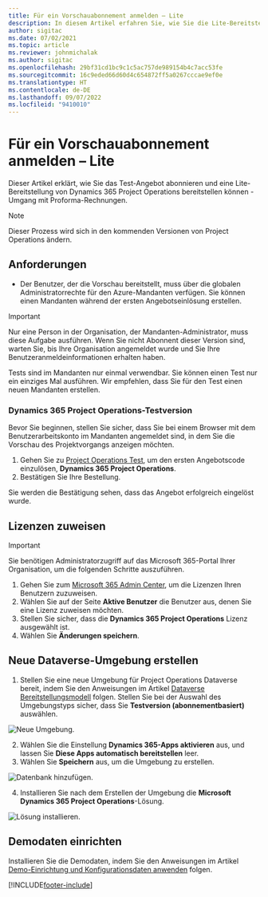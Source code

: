 ```yaml
---
title: Für ein Vorschauabonnement anmelden – Lite
description: In diesem Artikel erfahren Sie, wie Sie die Lite-Bereitstellung von Project Operations abonnieren und bereitstellen können - für die Proforma-Rechnungsstellung.
author: sigitac
ms.date: 07/02/2021
ms.topic: article
ms.reviewer: johnmichalak
ms.author: sigitac
ms.openlocfilehash: 29bf31cd1bc9c1c5ac757de989154b4c7acc53fe
ms.sourcegitcommit: 16c9eded66d60d4c654872ff5a0267cccae9ef0e
ms.translationtype: HT
ms.contentlocale: de-DE
ms.lasthandoff: 09/07/2022
ms.locfileid: "9410010"
---
```

# <a name="sign-up-for-a-preview-subscription---lite"></a>Für ein Vorschauabonnement anmelden – Lite 

Dieser Artikel erklärt, wie Sie das Test-Angebot abonnieren und eine Lite-Bereitstellung von Dynamics 365 Project Operations bereitstellen können - Umgang mit Proforma-Rechnungen.

> [!NOTE]
> Dieser Prozess wird sich in den kommenden Versionen von Project Operations ändern.

## <a name="prerequisites"></a>Anforderungen
- Der Benutzer, der die Vorschau bereitstellt, muss über die globalen Administratorrechte für den Azure-Mandanten verfügen. Sie können einen Mandanten während der ersten Angebotseinlösung erstellen.

> [!IMPORTANT]
> Nur eine Person in der Organisation, der Mandanten-Administrator, muss diese Aufgabe ausführen. Wenn Sie nicht Abonnent dieser Version sind, warten Sie, bis Ihre Organisation angemeldet wurde und Sie Ihre Benutzeranmeldeinformationen erhalten haben.
> 
> Tests sind im Mandanten nur einmal verwendbar. Sie können einen Test nur ein einziges Mal ausführen. Wir empfehlen, dass Sie für den Test einen neuen Mandanten erstellen.

### <a name="dynamics-365-project-operations-trial"></a>Dynamics 365 Project Operations-Testversion 

Bevor Sie beginnen, stellen Sie sicher, dass Sie bei einem Browser mit dem Benutzerarbeitskonto im Mandanten angemeldet sind, in dem Sie die Vorschau des Projektvorgangs anzeigen möchten.

1. Gehen Sie zu [Project Operations Test](https://aka.ms/try-po), um den ersten Angebotscode einzulösen, **Dynamics 365 Project Operations**.
2. Bestätigen Sie Ihre Bestellung.

  Sie werden die Bestätigung sehen, dass das Angebot erfolgreich eingelöst wurde.

## <a name="assign-licenses"></a>Lizenzen zuweisen

> [!IMPORTANT]
> Sie benötigen Administratorzugriff auf das Microsoft 365-Portal Ihrer Organisation, um die folgenden Schritte auszuführen.


1. Gehen Sie zum [Microsoft 365 Admin Center](https://portal.office.com/), um die Lizenzen Ihren Benutzern zuzuweisen.
2. Wählen Sie auf der Seite **Aktive Benutzer** die Benutzer aus, denen Sie eine Lizenz zuweisen möchten.
3. Stellen Sie sicher, dass die **Dynamics 365 Project Operations** Lizenz ausgewählt ist. 
4. Wählen Sie **Änderungen speichern**.

## <a name="create-a-new-dataverse-environment"></a>Neue Dataverse-Umgebung erstellen

1. Stellen Sie eine neue Umgebung für Project Operations Dataverse bereit, indem Sie den Anweisungen im Artikel [Dataverse Bereitstellungsmodell](lite-deployment.md) folgen. Stellen Sie bei der Auswahl des Umgebungstyps sicher, dass Sie **Testversion (abonnementbasiert)** auswählen.

  ![Neue Umgebung.](./media/19CreateEnvironment.png)

2. Wählen Sie die Einstellung **Dynamics 365-Apps aktivieren** aus, und lassen Sie **Diese Apps automatisch bereitstellen** leer.  
3. Wählen Sie **Speichern** aus, um die Umgebung zu erstellen.

  ![Datenbank hinzufügen.](./media/20CreateEnvironment1.png)

4. Installieren Sie nach dem Erstellen der Umgebung die **Microsoft Dynamics 365 Project Operations**-Lösung. 

![Lösung installieren.](./media/21InstallSolution.png)

## <a name="set-up-demo-data"></a>Demodaten einrichten

Installieren Sie die Demodaten, indem Sie den Anweisungen im Artikel [Demo-Einrichtung und Konfigurationsdaten anwenden](lite-apply-demo-setup-config-data.md) folgen.


[!INCLUDE[footer-include](../includes/footer-banner.md)]
